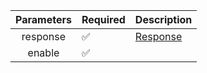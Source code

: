 |  Parameters  | Required           | Description             |
|:------------:|--------------------|-------------------------|
|   response   | :white_check_mark: | [Response](Response.md) |
|    enable    | :white_check_mark: |                         |